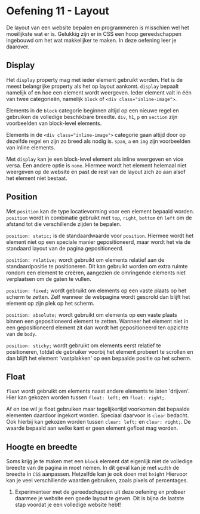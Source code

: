 # Oefening 11 - Layout

De layout van een website bepalen en programmeren is misschien wel het moeilijkste wat er is. Gelukkig zijn er in CSS een hoop gereedschappen ingebouwd om het wat makkelijker te maken. In deze oefening leer je daarover.

## Display

Het `display` property mag met ieder element gebruikt worden. Het is de meest belangrijke property als het op layout aankomt. `display` bepaalt namelijk of en hoe een element wordt weergeven. Ieder element valt in één van twee categorieën, namelijk `block` of `<div class="inline-image">`.

Elements in de `block` categorie beginnen altijd op een nieuwe regel en gebruiken de volledige beschikbare breedte. `div`, `h1`, `p` en `section` zijn voorbeelden van block-level elements.

Elements in de `<div class="inline-image">` categorie gaan altijd door op dezelfde regel en zijn zo breed als nodig is. `span`, `a` en `img` zijn voorbeelden van inline elements.

Met `display` kan je een block-level element als inline weergeven en vice versa. Een andere optie is `none`. Hiermee wordt het element helemaal niet weergeven op de website en past de rest van de layout zich zo aan alsof het element niet bestaat.

## Position

Met `position` kan de type locatievorming voor een element bepaald worden. `position` wordt in combinatie gebruikt met `top`, `right`, `bottom` en `left` om de afstand tot die verschillende zijden te bepalen.

`position: static;` is de standaardwaarde voor `position`. Hiermee wordt het element niet op een speciale manier gepositioneerd, maar wordt het via de standaard layout van de pagina gepositioneerd.

`position: relative;` wordt gebruikt om elements relatief aan de standaardpositie te positioneren. Dit kan gebruikt worden om extra ruimte rondom een element te creëren, aangezien de omringende elements niet verplaatsen om de gaten te vullen.

`position: fixed;` wordt gebruikt om elements op een vaste plaats op het scherm te zetten. Zelf wanneer de webpagina wordt gescrold dan blijft het element op zijn plek op het scherm.

`position: absolute;` wordt gebruikt om elements op een vaste plaats binnen een gepositioneerd element te zetten. Wanneer het element niet in een gepositioneerd element zit dan wordt het gepositioneerd ten opzichte van de `body`.

`position: sticky;` wordt gebruikt om elements eerst relatief te positioneren, totdat de gebruiker voorbij het element probeert te scrollen en dan blijft het element 'vastplakken' op een bepaalde positie op het scherm.

## Float

`float` wordt gebruikt om elements naast andere elements te laten 'drijven'. Hier kan gekozen worden tussen `float: left;` en `float: right;`.

Af en toe wil je float gebruiken maar tegelijkertijd voorkomen dat bepaalde elementen daardoor ingekort worden. Speciaal daarvoor is `clear` bedacht. Ook hierbij kan gekozen worden tussen `clear: left;` en `clear: right;`. De waarde bepaald aan welke kant er geen element gefloat mag worden.

## Hoogte en breedte

Soms krijg je te maken met een `block` element dat eigenlijk niet de volledige breedte van de pagina in moet nemen. In dit geval kan je met `width` de breedte in `CSS` aanpassen. Hetzelfde kan je ook doen met `height` Hiervoor kan je veel verschillende waarden gebruiken, zoals pixels of percentages.

1.  Experimenteer met de gereedschappen uit deze oefening en probeer daarmee je website een goede layout te geven. Dit is bijna de laatste stap voordat je een volledige website hebt!
